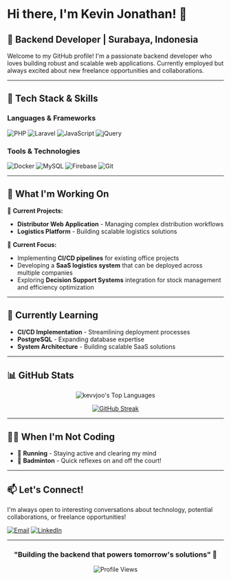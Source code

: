 # Hi there, I'm Kevin Jonathan! 👋

## 🚀 Backend Developer | Surabaya, Indonesia

Welcome to my GitHub profile! I'm a passionate backend developer who loves building robust and scalable web applications. Currently employed but always excited about new freelance opportunities and collaborations.

---

## 🔧 Tech Stack & Skills

### Languages & Frameworks
![PHP](https://img.shields.io/badge/PHP-777BB4?style=for-the-badge&logo=php&logoColor=white)
![Laravel](https://img.shields.io/badge/Laravel-FF2D20?style=for-the-badge&logo=laravel&logoColor=white)
![JavaScript](https://img.shields.io/badge/JavaScript-F7DF1E?style=for-the-badge&logo=javascript&logoColor=black)
![jQuery](https://img.shields.io/badge/jQuery-0769AD?style=for-the-badge&logo=jquery&logoColor=white)

### Tools & Technologies
![Docker](https://img.shields.io/badge/Docker-2496ED?style=for-the-badge&logo=docker&logoColor=white)
![MySQL](https://img.shields.io/badge/MySQL-005C84?style=for-the-badge&logo=mysql&logoColor=white)
![Firebase](https://img.shields.io/badge/Firebase-039BE5?style=for-the-badge&logo=Firebase&logoColor=white)
![Git](https://img.shields.io/badge/Git-F05032?style=for-the-badge&logo=git&logoColor=white)

---

## 💼 What I'm Working On

🏢 **Current Projects:**
- **Distributor Web Application** - Managing complex distribution workflows
- **Logistics Platform** - Building scalable logistics solutions

🎯 **Current Focus:**
- Implementing **CI/CD pipelines** for existing office projects
- Developing a **SaaS logistics system** that can be deployed across multiple companies
- Exploring **Decision Support Systems** integration for stock management and efficiency optimization

---

## 🌱 Currently Learning

- **CI/CD Implementation** - Streamlining deployment processes
- **PostgreSQL** - Expanding database expertise
- **System Architecture** - Building scalable SaaS solutions

---

## 📊 GitHub Stats

<div align="center">

![kevvjoo's Top Languages](https://github-readme-stats.vercel.app/api/top-langs/?username=kevvjoo&theme=vue-dark&show_icons=true&hide_border=true&layout=compact)

[![GitHub Streak](https://git-hub-streak-stats.vercel.app?user=kevvjoo)](https://git.io/streak-stats)

</div>

---

## 🏃‍♂️ When I'm Not Coding

- 🏃 **Running** - Staying active and clearing my mind
- 🏸 **Badminton** - Quick reflexes on and off the court!

---

## 📫 Let's Connect!

I'm always open to interesting conversations about technology, potential collaborations, or freelance opportunities!

[![Email](https://img.shields.io/badge/Email-D14836?style=for-the-badge&logo=gmail&logoColor=white)](mailto:kevvjoo@gmail.com)
[![LinkedIn](https://img.shields.io/badge/LinkedIn-0077B5?style=for-the-badge&logo=linkedin&logoColor=white)](https://www.linkedin.com/in/kevjonathan/)

---

<div align="center">
  
### "Building the backend that powers tomorrow's solutions" 🚀

![Profile Views](https://komarev.com/ghpvc/?username=kevvjoo&color=blueviolet&style=flat-square)

</div>
